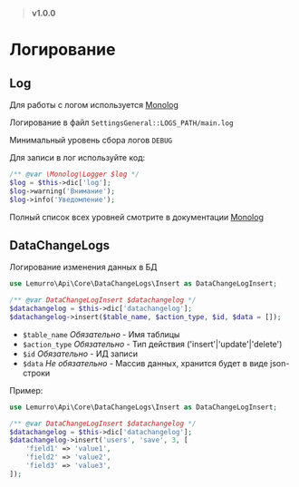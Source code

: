> **v1.0.0**

# Логирование

## Log
Для работы с логом используется [Monolog](https://seldaek.github.io/monolog/)

Логирование в файл `SettingsGeneral::LOGS_PATH/main.log`

Минимальный уровень сбора логов `DEBUG`

Для записи в лог используйте код:
```php
/** @var \Monolog\Logger $log */
$log = $this->dic['log'];
$log->warning('Внимание');
$log->info('Уведомление');
```
Полный список всех уровней смотрите в документации [Monolog](https://github.com/Seldaek/monolog/blob/HEAD/doc/01-usage.md#log-levels)

## DataChangeLogs
Логирование изменения данных в БД
```php
use Lemurro\Api\Core\DataChangeLogs\Insert as DataChangeLogInsert;

/** @var DataChangeLogInsert $datachangelog */
$datachangelog = $this->dic['datachangelog'];
$datachangelog->insert($table_name, $action_type, $id, $data = []);
```
- `$table_name` *Обязательно* - Имя таблицы
- `$action_type` *Обязательно* - Тип действия ('insert'|'update'|'delete')
- `$id` *Обязательно* - ИД записи
- `$data` *Не обязательно* - Массив данных, хранится будет в виде json-строки

Пример:
```php
use Lemurro\Api\Core\DataChangeLogs\Insert as DataChangeLogInsert;

/** @var DataChangeLogInsert $datachangelog */
$datachangelog = $this->dic['datachangelog'];
$datachangelog->insert('users', 'save', 3, [
    'field1' => 'value1',
    'field2' => 'value2',
    'field3' => 'value3',
]);
```